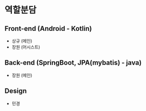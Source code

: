# 역할분담

## Front-end (Android - Kotlin)
- 상규 (메인)
- 장원 (어시스트)

## Back-end (SpringBoot, JPA(mybatis) - java)
- 장원 (메인)

## Design
- 민경